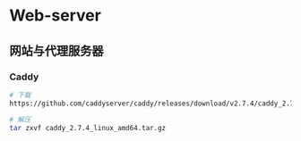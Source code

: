 # Web-server

## 网站与代理服务器

### Caddy

```bash
# 下载
https://github.com/caddyserver/caddy/releases/download/v2.7.4/caddy_2.7.4_linux_amd64.tar.gz

# 解压
tar zxvf caddy_2.7.4_linux_amd64.tar.gz

```
